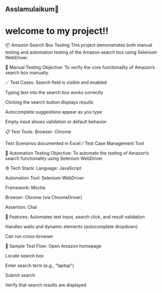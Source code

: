 ## Asslamulaikum👋

# welcome to my project!!

📦 Amazon Search Box Testing
This project demonstrates both manual testing and automation testing of the Amazon search box using Selenium WebDriver.

🧪 Manual Testing
Objective: To verify the core functionality of Amazon’s search box manually.

✅ Test Cases:
 Search field is visible and enabled

 Typing text into the search box works correctly

 Clicking the search button displays results

 Autocomplete suggestions appear as you type

 Empty input shows validation or default behavior

📋 Test Tools:
Browser: Chrome 

Test Scenarios documented in Excel / Test Case Management Tool

🤖 Automation Testing
Objective: To automate the testing of Amazon’s search functionality using Selenium WebDriver.

⚙️ Tech Stack:
Language: JavaScript

Automation Tool: Selenium WebDriver

Framework: Mocha 

Browser: Chrome (via ChromeDriver)

Assertion: Chai

🚀 Features:
Automates text input, search click, and result validation

Handles waits and dynamic elements (autocomplete dropdown)

Can run cross-browser

🧾 Sample Test Flow:
Open Amazon homepage

Locate search box

Enter search term (e.g., "laptop")

Submit search

Verify that search results are displayed




